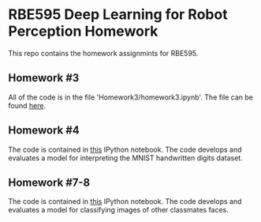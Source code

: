 # RBE595 Deep Learning for Robot Perception Homework

This repo contains the homework assignmints for RBE595.

## Homework #3

All of the code is in the file 'Homework3/homework3.ipynb'. The file can be found [here](https://github.com/robjmenna/RBE595_Homework/blob/main/Homework3/homework3.ipynb).

## Homework #4

The code is contained in [this](https://github.com/robjmenna/RBE595_Homework/blob/main/HW4/mnist_challenge.ipynb) IPython notebook. The code develops and evaluates a model for interpreting the MNIST handwritten digits dataset.

## Homework #7-8

The code is contained in [this](https://github.com/robjmenna/RBE595_Homework/blob/main/HW8/Homework8.ipynb) IPython notebook. The code develops and evaluates a model for classifying images of other classmates faces.
